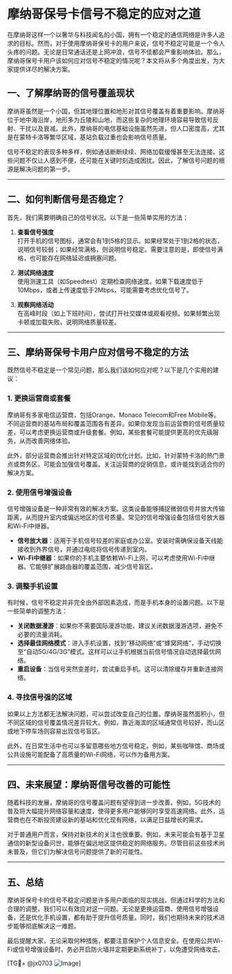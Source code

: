 # 摩纳哥保号卡信号不稳定的应对之道

在摩纳哥这样一个以奢华与科技闻名的小国，拥有一个稳定的通信网络是许多人追求的目标。然而，对于使用摩纳哥保号卡的用户来说，信号不稳定可能是一个令人头疼的问题。无论是日常通话还是上网冲浪，信号不佳都会严重影响体验。那么，摩纳哥保号卡用户该如何应对信号不稳定的情况呢？本文将从多个角度出发，为大家提供详尽的解决方案。

## 一、了解摩纳哥的信号覆盖现状

摩纳哥虽然是一个小国，但其地理位置和地形对其信号覆盖有着重要影响。摩纳哥位于地中海沿岸，地形多为丘陵和山地，而这些复杂的地理环境容易导致信号反射、干扰以及衰减。此外，摩纳哥的电信基础设施虽然先进，但人口密度高，尤其是在蒙特卡洛等繁华区域，基站负载过重也会影响信号质量。

信号不稳定的表现多种多样，例如通话断断续续、网络加载缓慢甚至无法连接。这些问题不仅让人感到不便，还可能在关键时刻造成困扰。因此，了解信号问题的根源是解决问题的第一步。

---

## 二、如何判断信号是否稳定？

首先，我们需要明确自己的信号状况。以下是一些简单实用的方法：

1. **查看信号强度**  
   打开手机的信号图标，通常会有1到5格的显示。如果经常处于1到2格的状态，说明信号较弱；如果经常满格，则说明信号稳定。需要注意的是，即使信号满格，也可能存在网络延迟或拥塞问题。

2. **测试网络速度**  
   使用测速工具（如Speedtest）定期检查网络速度。如果下载速度低于10Mbps，或者上传速度低于2Mbps，可能需要考虑优化信号了。

3. **观察网络活动**  
   在高峰时段（如上下班时间），尝试打开社交媒体或观看视频。如果频繁出现卡顿或加载失败，说明网络质量较差。

---

## 三、摩纳哥保号卡用户应对信号不稳定的方法

既然信号不稳定是一个常见问题，那么我们该如何应对呢？以下是几个实用的建议：

### 1. 更换运营商或套餐

摩纳哥有多家电信运营商，包括Orange、Monaco Telecom和Free Mobile等。不同运营商的基站布局和覆盖范围各有差异。如果你发现当前运营商的信号质量较差，可以考虑更换运营商或升级套餐。例如，某些套餐可能提供更高的优先级服务，从而改善网络体验。

此外，部分运营商会推出针对特定区域的优化计划。比如，针对蒙特卡洛的热门景点或商务区，可能会加强信号覆盖。关注运营商的促销信息，或许能找到适合你的解决方案。

### 2. 使用信号增强设备

信号增强设备是一种非常有效的解决方案。这类设备能够捕捉微弱信号并放大传输距离，从而提升室内或偏远地区的信号质量。常见的信号增强设备包括信号放大器和Wi-Fi中继器。

- **信号放大器**：适用于手机信号较差的家庭或办公室。安装时需确保设备天线能接收到外界信号，并通过电缆将信号传递到室内。
- **Wi-Fi中继器**：如果你的手机主要依赖Wi-Fi上网，可以考虑使用Wi-Fi中继器。它能够扩展路由器的覆盖范围，减少信号盲区。

### 3. 调整手机设置

有时候，信号不稳定并非完全由外部因素造成，而是手机本身的设置问题。以下是一些简单的调整方法：

- **关闭数据漫游**：如果你不需要国际漫游功能，建议关闭数据漫游选项，避免不必要的流量消耗。
- **选择最佳网络模式**：进入手机设置，找到“移动网络”或“蜂窝网络”，手动切换至“自动5G/4G/3G”模式。这样可以让手机根据当前信号情况自动选择最优网络。
- **重启设备**：当信号突然变差时，尝试重启手机。这可以清除缓存并重新连接网络。

### 4. 寻找信号强的区域

如果以上方法都无法解决问题，可以尝试改变自己的位置。摩纳哥虽然面积小，但不同区域的信号覆盖情况差异较大。例如，靠近海滨的区域通常信号较好，而山区或地下停车场则容易出现信号盲区。

此外，在日常生活中也可以多留意哪些地方信号稳定。例如，某些咖啡馆、商场或公共设施可能配备了高质量的Wi-Fi网络，可以作为备用方案。

---

## 四、未来展望：摩纳哥信号改善的可能性

随着科技的发展，摩纳哥的信号覆盖问题有望得到进一步改善。例如，5G技术的普及将大幅提升网络容量和速度，使得更多用户能够同时享受高速网络。此外，运营商也在不断投资建设新的基站和优化现有网络，以满足日益增长的需求。

对于普通用户而言，保持对新技术的关注也很重要。例如，未来可能会有基于卫星通信的新型设备问世，能够在偏远地区提供稳定的网络服务。尽管目前这些技术尚未普及，但它们为解决信号问题提供了新的可能性。

---

## 五、总结

摩纳哥保号卡的信号不稳定问题是许多用户面临的现实挑战，但通过科学的方法和合理的调整，我们可以有效应对这一问题。无论是更换运营商、使用信号增强设备，还是优化手机设置，都有助于提升信号质量。同时，我们也期待未来的技术进步能够彻底解决这一难题。

最后提醒大家，无论采取何种措施，都要注意保护个人信息安全。在使用公共Wi-Fi或信号增强设备时，务必开启防火墙并定期更新系统补丁，以免遭受网络攻击。

[TG💪+ @jx0703 ![Image](https://github.com/user-attachments/assets/dbca1d08-cadb-493c-b0ec-ad6f7a83f270)]